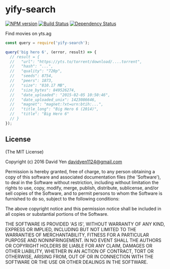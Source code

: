 yify-search
==========
[![NPM version](https://badge.fury.io/js/yify-search.svg)](https://badge.fury.io/js/yify-search)
[![Build Status](https://travis-ci.org/davidyen1124/yify-search.svg?branch=master)](https://travis-ci.org/davidyen1124/yify-search)
[![Dependency Status](https://david-dm.org/davidyen1124/yify-search.svg)](https://david-dm.org/davidyen1124/yify-search)

Find movies on yts.ag


``` javascript
const query = require('yify-search');

query('big hero 6', (error, result) => {
  // result = {
  //   "url": "https://yts.to/torrent/download/....torrent",
  //   "hash": "...",
  //   "quality": "720p",
  //   "seeds": 8754,
  //   "peers": 1873,
  //   "size": "810.17 MB",
  //   "size_bytes": 849526274,
  //   "date_uploaded": "2015-02-05 10:50:46",
  //   "date_uploaded_unix": 1423086646,
  //   "magnet": "magnet:?xt=urn:btih:...",
  //   "title_long": "Big Hero 6 (2014)",
  //   "title": "Big Hero 6"
  // }
});
```


License
-------
(The MIT License)

Copyright (c) 2016 David Yen <davidyen1124@gmail.com>

Permission is hereby granted, free of charge, to any person obtaining a copy of this software and associated documentation files (the 'Software'), to deal in the Software without restriction, including without limitation the rights to use, copy, modify, merge, publish, distribute, sublicense, and/or sell copies of the Software, and to permit persons to whom the Software is furnished to do so, subject to the following conditions:

The above copyright notice and this permission notice shall be included in all copies or substantial portions of the Software.

THE SOFTWARE IS PROVIDED 'AS IS', WITHOUT WARRANTY OF ANY KIND, EXPRESS OR IMPLIED, INCLUDING BUT NOT LIMITED TO THE WARRANTIES OF MERCHANTABILITY, FITNESS FOR A PARTICULAR PURPOSE AND NONINFRINGEMENT. IN NO EVENT SHALL THE AUTHORS OR COPYRIGHT HOLDERS BE LIABLE FOR ANY CLAIM, DAMAGES OR OTHER LIABILITY, WHETHER IN AN ACTION OF CONTRACT, TORT OR OTHERWISE, ARISING FROM, OUT OF OR IN CONNECTION WITH THE SOFTWARE OR THE USE OR OTHER DEALINGS IN THE SOFTWARE.
